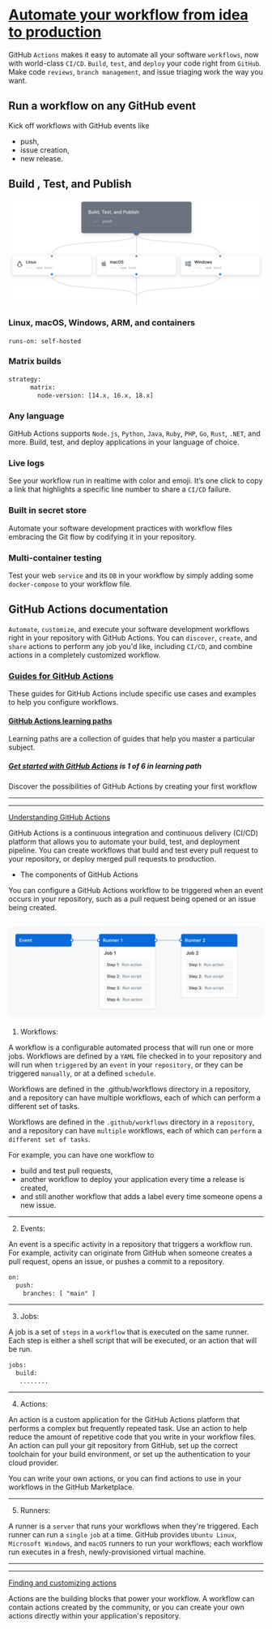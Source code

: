 # [Automate your workflow from idea to production](https://github.com/features/actions)

GitHub `Actions` makes it easy to automate all your software `workflows`, now with world-class `CI/CD`. `Build`, `test`, and `deploy` your code right from `GitHub`. Make code `reviews`, `branch management`, and issue triaging work the way you want.

## Run a workflow on any GitHub event

Kick off workflows with GitHub events like

- push,
- issue creation,
- new release.


## Build , Test, and Publish
![architecture](../images//actions-workflow.svg)

### Linux, macOS, Windows, ARM, and containers

`runs-on: self-hosted`

### Matrix builds

```
strategy:
      matrix:
        node-version: [14.x, 16.x, 18.x]
```

### Any language

GitHub Actions supports `Node.js`, `Python`, `Java`, `Ruby`, `PHP`, `Go`, `Rust`, `.NET`, and more. Build, test, and deploy applications in your language of choice.


### Live logs

See your workflow run in realtime with color and emoji. It’s one click to copy a link that highlights a specific line number to share a `CI/CD` failure.

### Built in secret store

Automate your software development practices with workflow files embracing the Git flow by codifying it in your repository.


### Multi-container testing
Test your web `service` and its `DB` in your workflow by simply adding some `docker-compose` to your workflow file.


## GitHub Actions documentation

`Automate`, `customize`, and execute your software development workflows right in your repository with GitHub Actions. You can `discover`, `create`, and `share` actions to perform any job you'd like, including `CI/CD`, and combine actions in a completely customized workflow.


### [Guides for GitHub Actions](https://docs.github.com/en/actions/guides)

These guides for GitHub Actions include specific use cases and examples to help you configure workflows.

#### [GitHub Actions learning paths](https://docs.github.com/en/actions/guides#learning-paths)

Learning paths are a collection of guides that help you master a particular subject.


##### [Get started with GitHub Actions](https://docs.github.com/en/actions/guides#get-started-with-github-actions-1) is 1 of 6 in learning path

Discover the possibilities of GitHub Actions by creating your first workflow

---
---
[Understanding GitHub Actions](https://docs.github.com/en/actions/learn-github-actions/understanding-github-actions?learn=getting_started&learnProduct=actions)


GitHub Actions is a continuous integration and continuous delivery (CI/CD) platform that allows you to automate your build, test, and deployment pipeline. You can create workflows that build and test every pull request to your repository, or deploy merged pull requests to production.

- The components of GitHub Actions

You can configure a GitHub Actions workflow to be triggered when an event occurs in your repository, such as a pull request being opened or an issue being created.

![workflow](../images//overview-actions-simple.webp)
---
1. Workflows: 

A workflow is a configurable automated process that will run one or more jobs. Workflows are defined by a `YAML` file checked in to your repository and will run when `triggered` by an `event` in your `repository`, or they can be triggered `manually`, or at a defined `schedule`.

Workflows are defined in the .github/workflows directory in a repository, and a repository can have multiple workflows, each of which can perform a different set of tasks.

Workflows are defined in the `.github/workflows` directory in a `repository`, and a repository can have `multiple` workflows, each of which can `perform` a `different set of tasks`.

For example, you can have one workflow to 

- build and test pull requests, 
- another workflow to deploy your application every time a release is created,
-  and still another workflow that adds a label every time someone opens a new issue.

---
2.  Events: 

An event is a specific activity in a repository that triggers a workflow run. For example, activity can originate from GitHub when someone creates a pull request, opens an issue, or pushes a commit to a repository. 
```
on:
  push:
    branches: [ "main" ]
```

---
3. Jobs: 

A job is a set of `steps` in a `workflow` that is executed on the same runner.
Each step is either a shell script that will be executed, or an action that will be run. 

```
jobs:
  build:
   ........
```
---
4. Actions:

An action is a custom application for the GitHub Actions platform that performs a complex but frequently repeated task. Use an action to help reduce the amount of repetitive code that you write in your workflow files. An action can pull your git repository from GitHub, set up the correct toolchain for your build environment, or set up the authentication to your cloud provider.

You can write your own actions, or you can find actions to use in your workflows in the GitHub Marketplace.

---
5.  Runners: 

A runner is a `server` that runs your workflows when they're triggered. Each runner can run a `single` `job` at a time. GitHub provides `Ubuntu Linux`, `Microsoft Windows`, and `macOS` runners to run your workflows; each workflow run executes in a fresh, newly-provisioned virtual machine.

---
---
[Finding and customizing actions](https://docs.github.com/en/actions/learn-github-actions/finding-and-customizing-actions?learn=getting_started&learnProduct=actions)

Actions are the building blocks that power your workflow. A workflow can contain actions created by the community, or you can create your own actions directly within your application's repository. 

